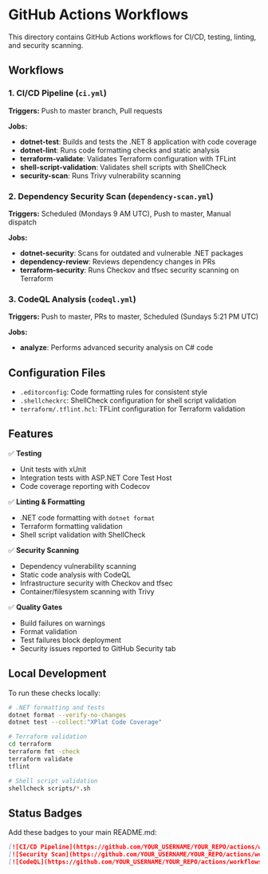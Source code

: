 # GitHub Actions Workflows

This directory contains GitHub Actions workflows for CI/CD, testing, linting, and security scanning.

## Workflows

### 1. CI/CD Pipeline (`ci.yml`)
**Triggers:** Push to master branch, Pull requests

**Jobs:**
- **dotnet-test**: Builds and tests the .NET 8 application with code coverage
- **dotnet-lint**: Runs code formatting checks and static analysis
- **terraform-validate**: Validates Terraform configuration with TFLint
- **shell-script-validation**: Validates shell scripts with ShellCheck
- **security-scan**: Runs Trivy vulnerability scanning

### 2. Dependency Security Scan (`dependency-scan.yml`)
**Triggers:** Scheduled (Mondays 9 AM UTC), Push to master, Manual dispatch

**Jobs:**
- **dotnet-security**: Scans for outdated and vulnerable .NET packages
- **dependency-review**: Reviews dependency changes in PRs
- **terraform-security**: Runs Checkov and tfsec security scanning on Terraform

### 3. CodeQL Analysis (`codeql.yml`)
**Triggers:** Push to master, PRs to master, Scheduled (Sundays 5:21 PM UTC)

**Jobs:**
- **analyze**: Performs advanced security analysis on C# code

## Configuration Files

- `.editorconfig`: Code formatting rules for consistent style
- `.shellcheckrc`: ShellCheck configuration for shell script validation
- `terraform/.tflint.hcl`: TFLint configuration for Terraform validation

## Features

✅ **Testing**
- Unit tests with xUnit
- Integration tests with ASP.NET Core Test Host
- Code coverage reporting with Codecov

✅ **Linting & Formatting**
- .NET code formatting with `dotnet format`
- Terraform formatting validation
- Shell script validation with ShellCheck

✅ **Security Scanning**
- Dependency vulnerability scanning
- Static code analysis with CodeQL
- Infrastructure security with Checkov and tfsec
- Container/filesystem scanning with Trivy

✅ **Quality Gates**
- Build failures on warnings
- Format validation
- Test failures block deployment
- Security issues reported to GitHub Security tab

## Local Development

To run these checks locally:

```bash
# .NET formatting and tests
dotnet format --verify-no-changes
dotnet test --collect:"XPlat Code Coverage"

# Terraform validation
cd terraform
terraform fmt -check
terraform validate
tflint

# Shell script validation
shellcheck scripts/*.sh
```

## Status Badges

Add these badges to your main README.md:

```markdown
[![CI/CD Pipeline](https://github.com/YOUR_USERNAME/YOUR_REPO/actions/workflows/ci.yml/badge.svg)](https://github.com/YOUR_USERNAME/YOUR_REPO/actions/workflows/ci.yml)
[![Security Scan](https://github.com/YOUR_USERNAME/YOUR_REPO/actions/workflows/dependency-scan.yml/badge.svg)](https://github.com/YOUR_USERNAME/YOUR_REPO/actions/workflows/dependency-scan.yml)
[![CodeQL](https://github.com/YOUR_USERNAME/YOUR_REPO/actions/workflows/codeql.yml/badge.svg)](https://github.com/YOUR_USERNAME/YOUR_REPO/actions/workflows/codeql.yml)
```